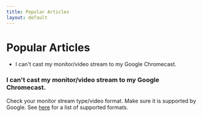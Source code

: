 ```yaml
---
title: Popular Articles
layout: default
---
```

# Popular Articles

* I can't cast my monitor/video stream to my Google Chromecast.

### I can't cast my monitor/video stream to my Google Chromecast.

Check your monitor stream type/video format. Make sure it is supported by Google. See [here](https://developers.google.com/cast/docs/media) for a list of supported formats.

